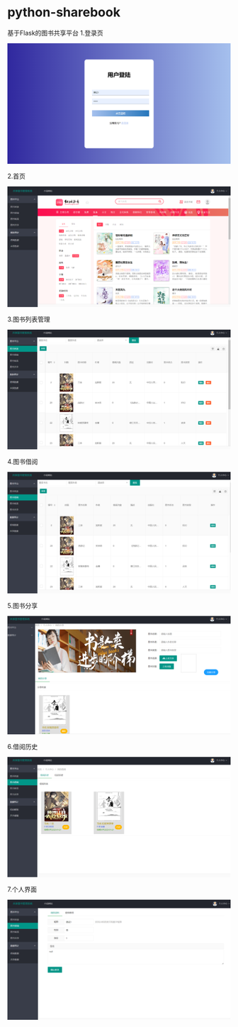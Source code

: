 # python-sharebook
基于Flask的图书共享平台
1.登录页

![img.png](img.png)

2.首页

![img_1.png](img_1.png)

3.图书列表管理

![img_2.png](img_2.png)

4.图书借阅

![img_3.png](img_3.png)

5.图书分享

![img_7.png](img_7.png)

6.借阅历史

![img_5.png](img_5.png)

7.个人界面

![img_6.png](img_6.png)


